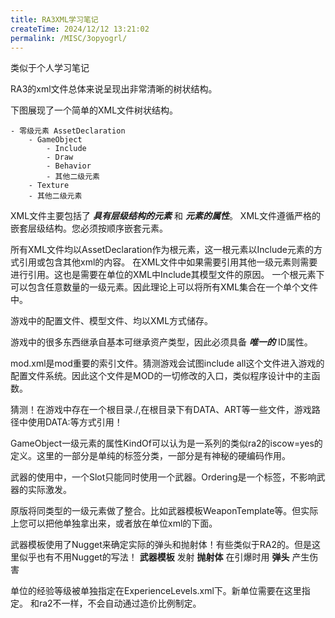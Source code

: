 ```yaml
---
title: RA3XML学习笔记
createTime: 2024/12/12 13:21:02
permalink: /MISC/3opyogrl/
---
```


类似于个人学习笔记

RA3的xml文件总体来说呈现出非常清晰的树状结构。

下图展现了一个简单的XML文件树状结构。

```markmap
- 零级元素 AssetDeclaration
    - GameObject
        - Include
        - Draw
        - Behavior
        - 其他二级元素
    - Texture
    - 其他二级元素
```

XML文件主要包括了 **_具有层级结构的元素_** 和 **_元素的属性_**。
XML文件遵循严格的嵌套层级结构。您必须按顺序嵌套元素。

所有XML文件均以AssetDeclaration作为根元素，这一根元素以Include元素的方式引用或包含其他xml的内容。
在XML文件中如果需要引用其他一级元素则需要进行引用。这也是需要在单位的XML中Include其模型文件的原因。
一个根元素下可以包含任意数量的一级元素。因此理论上可以将所有XML集合在一个单个文件中。

游戏中的配置文件、模型文件、均以XML方式储存。

游戏中的很多东西继承自基本可继承资产类型，因此必须具备 **_唯一的_** ID属性。

mod.xml是mod重要的索引文件。猜测游戏会试图include all这个文件进入游戏的配置文件系统。因此这个文件是MOD的一切修改的入口，类似程序设计中的主函数。

猜测！在游戏中存在一个根目录./,在根目录下有DATA、ART等一些文件，游戏路径中使用DATA:等方式引用！

GameObject一级元素的属性KindOf可以认为是一系列的类似ra2的iscow=yes的定义。这里的一部分是单纯的标签分类，一部分是有神秘的硬编码作用。

武器的使用中，一个Slot只能同时使用一个武器。Ordering是一个标签，不影响武器的实际激发。

原版将同类型的一级元素做了整合。比如武器模板WeaponTemplate等。但实际上您可以把他单独拿出来，或者放在单位xml的下面。

武器模板使用了Nugget来确定实际的弹头和抛射体！有些类似于RA2的。但是这里似乎也有不用Nugget的写法！
**武器模板** 发射 **抛射体** 在引爆时用 **弹头** 产生伤害

单位的经验等级被单独指定在ExperienceLevels.xml下。新单位需要在这里指定。
和ra2不一样，不会自动通过造价比例制定。
